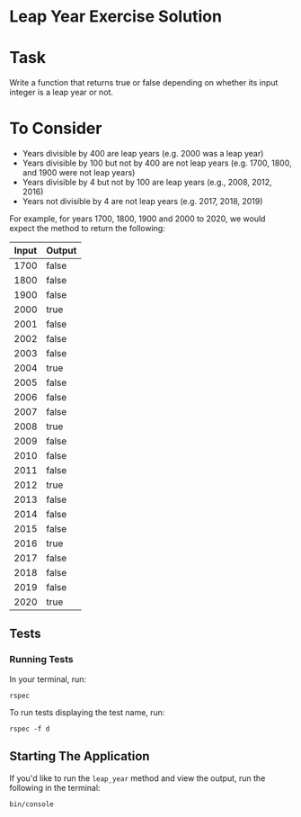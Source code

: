 # Leap Year Exercise Solution

# Task

Write a function that returns true or false depending on whether its input integer is a leap year or not.

# To Consider

- Years divisible by 400 are leap years (e.g. 2000 was a leap year)
- Years divisible by 100 but not by 400 are not leap years (e.g. 1700, 1800, and 1900 were not leap years)
- Years divisible by 4 but not by 100 are leap years (e.g., 2008, 2012, 2016)
- Years not divisible by 4 are not leap years (e.g. 2017, 2018, 2019)

For example, for years 1700, 1800, 1900 and 2000 to 2020, we would expect the method to return the following:

| Input | Output |
| ----- | ------ |
| 1700  | false  |
| 1800  | false  |
| 1900  | false  |
| 2000  | true   |
| 2001  | false  |
| 2002  | false  |
| 2003  | false  |
| 2004  | true   |
| 2005  | false  |
| 2006  | false  |
| 2007  | false  |
| 2008  | true   |
| 2009  | false  |
| 2010  | false  |
| 2011  | false  |
| 2012  | true   |
| 2013  | false  |
| 2014  | false  |
| 2015  | false  |
| 2016  | true   |
| 2017  | false  |
| 2018  | false  |
| 2019  | false  |
| 2020  | true   |

## Tests

### Running Tests

In your terminal, run:

```
rspec
```

To run tests displaying the test name, run:

```
rspec -f d
```

## Starting The Application

If you'd like to run the `leap_year` method and view the output, run the following in the terminal:

```
bin/console
```
